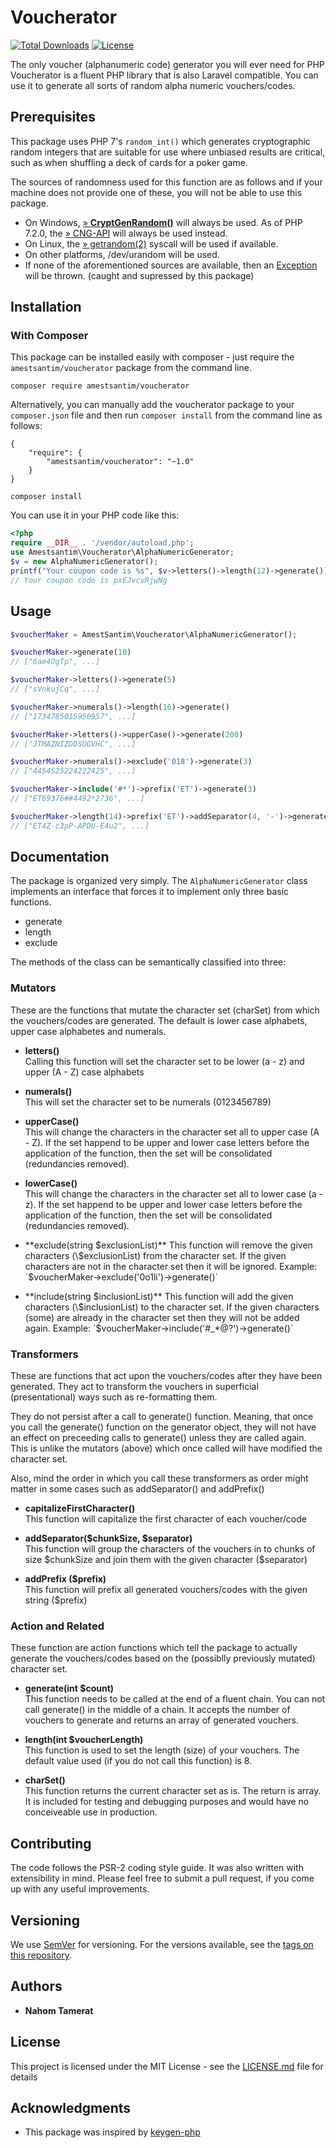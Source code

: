 
# Voucherator
[![Total Downloads](https://poser.pugx.org/amestsantim/voucherator/downloads)](https://packagist.org/packages/amestsantim/voucherator) [![License](https://poser.pugx.org/amestsantim/voucherator/license)](https://packagist.org/packages/amestsantim/voucherator)

The only voucher (alphanumeric code) generator you will ever need for PHP
Voucherator is a fluent PHP library that is also Laravel compatible. You can use it to generate all sorts of random alpha numeric vouchers/codes.

## Prerequisites

This package uses PHP 7's `random_int()` which generates cryptographic random integers that are suitable for use where unbiased results are critical, such as when shuffling a deck of cards for a poker game.

The sources of randomness used for this function are as follows and if your machine does not provide one of these, you will not be able to use this package.

-   On Windows,  [» **CryptGenRandom()**](https://msdn.microsoft.com/en-us/library/windows/desktop/aa379942(v=vs.85).aspx)  will always be used. As of PHP 7.2.0, the  [» CNG-API](https://docs.microsoft.com/en-us/windows/desktop/SecCNG/cng-portal)  will always be used instead.
-   On Linux, the  [» getrandom(2)](http://man7.org/linux/man-pages/man2/getrandom.2.html)  syscall will be used if available.
-   On other platforms,  /dev/urandom  will be used.
-   If none of the aforementioned sources are available, then an  [Exception](http://php.net/manual/en/class.exception.php)  will be thrown. (caught and supressed by this package)

## Installation


### With Composer

This package can be installed easily with composer - just require the  `amestsantim/voucherator`  package from the command line.

```
composer require amestsantim/voucherator
```

Alternatively, you can manually add the voucherator package to your  `composer.json`  file and then run  `composer install`  from the command line as follows:
```
{
    "require": {
        "amestsantim/voucherator": "~1.0"
    }
}
```
```
composer install
```

You can use it in your PHP code like this:
```php
<?php
require __DIR__ . '/vendor/autoload.php';
use Amestsantim\Voucherator\AlphaNumericGenerator;
$v = new AlphaNumericGenerator();
printf("Your coupon code is %s", $v->letters()->length(12)->generate());
// Your coupon code is pxEJvcvRjwNg
```

## Usage

```php
$voucherMaker = AmestSantim\Voucherator\AlphaNumericGenerator();

$voucherMaker->generate(10) 
// ["6ae4OgTp", ...]

$voucherMaker->letters()->generate(5) 
// ["sVnkujCq", ...]

$voucherMaker->numerals()->length(16)->generate() 
// ["1734785015950957", ...]

$voucherMaker->letters()->upperCase()->generate(200) 
// ["JTMAZNIZDDSUGVHC", ...]

$voucherMaker->numerals()->exclude('018')->generate(3) 
// ["4454525224222425", ...]

$voucherMaker->include('#*')->prefix('ET')->generate(3) 
// ["ET69376##4492*2736", ...]

$voucherMaker->length(14)->prefix('ET')->addSeparator(4, '-')->generate(3) 
// ["ET4Z-c3pP-APDU-E4u2", ...]
```
## Documentation
The package is organized very simply. The `AlphaNumericGenerator` class implements an interface that forces it to implement only three basic functions.

 - generate
 - length
 - exclude

The methods of the class can be semantically classified into three:

### Mutators
These are the functions that mutate the character set (charSet) from which the vouchers/codes are generated. The default is lower case alphabets, upper case alphabetes and numerals.
- **letters()**  
Calling this function will set the character set to be lower (a - z) and upper (A - Z) case alphabets 

- **numerals()**  
This will set the character set to be numerals (0123456789)

- **upperCase()**  
This will change the characters in the character set all to upper case (A - Z). If the set happend to be upper and lower case letters before the application of the function, then the set will be consolidated (redundancies removed).

- **lowerCase()**  
This will change the characters in the character set all to lower case (a - z). If the set happend to be upper and lower case letters before the application of the function, then the set will be consolidated (redundancies removed).

- **exclude(string $exclusionList)**  
This function will remove the given characters (\$exclusionList) from the character set. If the given characters are not in the character set then it will be ignored.
Example: `$voucherMaker->exclude('0o1li')->generate()`

- **include(string $inclusionList)**  
This function will add the given characters (\$inclusionList) to the character set. If the given characters (some) are already in the character set then they will not be added again.
Example: `$voucherMaker->include('#_*@?')->generate()`

### Transformers
These are functions that act upon the vouchers/codes after they have been generated. They act to transform the vouchers in superficial (presentational) ways such as re-formatting them. 

They do not persist after a call to generate() function. Meaning, that once you call the generate() function on the generator object, they will not have an effect on preceeding calls to generate() unless they are called again. This is unlike the mutators (above) which once called will have modified the character set. 

Also, mind the order in which you call these transformers as order might matter in some cases such as addSeparator() and addPrefix()

- **capitalizeFirstCharacter()**  
This function will capitalize the first character of each voucher/code

- **addSeparator($chunkSize, $separator)**  
This function will group the characters of the vouchers in to chunks of size $chunkSize and join them with the given character (\$separator) 

- **addPrefix (\$prefix)**  
This function will prefix all generated vouchers/codes with the given string ($prefix)

### Action and Related
These function are action functions which tell the package to actually generate the vouchers/codes based on the (possiblly previously mutated) character set.

- **generate(int $count)**  
This function needs to be called at the end of a fluent chain. You can not call generate() in the middle of a chain. It accepts the number of vouchers to generate and returns an array of generated vouchers. 

- **length(int $voucherLength)**  
This function is used to set the length (size) of your vouchers. The default value used (if you do not call this function) is 8.

- **charSet()**  
This function returns the current character set as is. The return is array. It is included for testing and debugging purposes and would have no conceiveable use in production.

## Contributing

The code follows the PSR-2 coding style guide. It was also written with extensibility in mind. Please feel free to submit a pull request, if you come up with any useful improvements.

## Versioning

We use [SemVer](http://semver.org/) for versioning. For the versions available, see the [tags on this repository](https://github.com/your/project/tags). 

## Authors

* **Nahom Tamerat**

## License

This project is licensed under the MIT License - see the [LICENSE.md](LICENSE.md) file for details

## Acknowledgments

* This package was inspired by [keygen-php](https://github.com/gladchinda/keygen-php)

